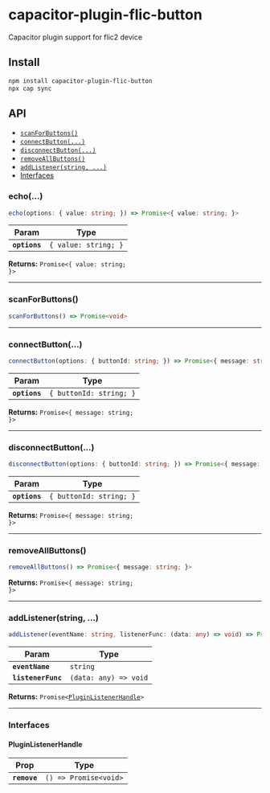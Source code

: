 # capacitor-plugin-flic-button

Capacitor plugin support for flic2 device

## Install

```bash
npm install capacitor-plugin-flic-button
npx cap sync
```

## API

<docgen-index>

* [`scanForButtons()`](#scanforbuttons)
* [`connectButton(...)`](#connectbutton)
* [`disconnectButton(...)`](#disconnectbutton)
* [`removeAllButtons()`](#removeallbuttons)
* [`addListener(string, ...)`](#addlistenerstring-)
* [Interfaces](#interfaces)

</docgen-index>

<docgen-api>
<!--Update the source file JSDoc comments and rerun docgen to update the docs below-->

### echo(...)

```typescript
echo(options: { value: string; }) => Promise<{ value: string; }>
```

| Param         | Type                            |
| ------------- | ------------------------------- |
| **`options`** | <code>{ value: string; }</code> |

**Returns:** <code>Promise&lt;{ value: string; }&gt;</code>

--------------------


### scanForButtons()

```typescript
scanForButtons() => Promise<void>
```

--------------------


### connectButton(...)

```typescript
connectButton(options: { buttonId: string; }) => Promise<{ message: string; }>
```

| Param         | Type                               |
| ------------- | ---------------------------------- |
| **`options`** | <code>{ buttonId: string; }</code> |

**Returns:** <code>Promise&lt;{ message: string; }&gt;</code>

--------------------


### disconnectButton(...)

```typescript
disconnectButton(options: { buttonId: string; }) => Promise<{ message: string; }>
```

| Param         | Type                               |
| ------------- | ---------------------------------- |
| **`options`** | <code>{ buttonId: string; }</code> |

**Returns:** <code>Promise&lt;{ message: string; }&gt;</code>

--------------------


### removeAllButtons()

```typescript
removeAllButtons() => Promise<{ message: string; }>
```

**Returns:** <code>Promise&lt;{ message: string; }&gt;</code>

--------------------


### addListener(string, ...)

```typescript
addListener(eventName: string, listenerFunc: (data: any) => void) => Promise<PluginListenerHandle>
```

| Param              | Type                                |
| ------------------ | ----------------------------------- |
| **`eventName`**    | <code>string</code>                 |
| **`listenerFunc`** | <code>(data: any) =&gt; void</code> |

**Returns:** <code>Promise&lt;<a href="#pluginlistenerhandle">PluginListenerHandle</a>&gt;</code>

--------------------


### Interfaces


#### PluginListenerHandle

| Prop         | Type                                      |
| ------------ | ----------------------------------------- |
| **`remove`** | <code>() =&gt; Promise&lt;void&gt;</code> |

</docgen-api>
